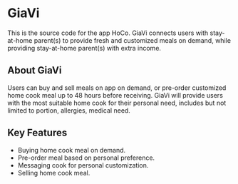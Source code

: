 # GiaVi

This is the source code for the app HoCo. 
GiaVi connects users with stay-at-home parent(s) to provide fresh and customized meals on demand, while providing stay-at-home parent(s) with extra income.


## About GiaVi 
Users can buy and sell meals on app on demand, or pre-order customized home cook meal up to 48 hours before receiving. GiaVi will provide users with the most suitable home cook for their personal need, includes but not limited to portion, allergies, medical need.

## Key Features
- Buying home cook meal on demand.
- Pre-order meal based on personal preference.
- Messaging cook for personal customization.
- Selling home cook meal.
